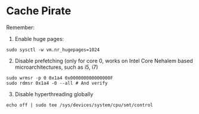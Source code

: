 # Cache Pirate

Remember:

1) Enable huge pages:

```
sudo sysctl -w vm.nr_hugepages=1024
```

2) Disable prefetching (only for core 0, works on Intel Core Nehalem based microarchitectures, such as i5, i7)

```
sudo wrmsr -p 0 0x1a4 0x000000000000000F
sudo rdmsr 0x1a4 -0 --all # And verify
```

3) Disable hyperthreading globally

```
echo off | sudo tee /sys/devices/system/cpu/smt/control
```